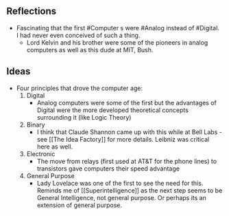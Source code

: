 ## Reflections
- Fascinating that the first #Computer s were #Analog instead of #Digital. I had never even conceived of such a thing. 
	- Lord Kelvin and his brother were some of the pioneers in analog computers as well as this dude at MIT, Bush. 

## Ideas
- Four principles that drove the computer age:
	1. Digital 
		- Analog computers were some of the first but the advantages of Digital were the more developed theoretical concepts surrounding it (like Logic Theory)
	2. Binary
		- I think that Claude Shannon came up with this while at Bell Labs - see [[The Idea Factory]] for more details. Leibniz was critical here as well. 
	3. Electronic
		- The move from relays (first used at AT&T for the phone lines) to transistors gave computers their speed advantage
	4. General Purpose
		- Lady Lovelace was one of the first to see the need for this. Reminds me of [[Superintelligence]] as the next step seems to be General Intelligence, not general purpose. Or perhaps its an extension of general purpose. 
